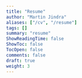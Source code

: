 ```yaml
---
title: "Resume"
author: "Martin Jindra"
aliases: ["/cv", "/resume"]
tags: []
summary: "resume"
ShowReadingTime: false
ShowToc: false
TocOpen: false
comments: false
draft: true
weight: 3
---
```

